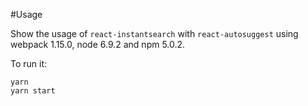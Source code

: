 #Usage 

Show the usage of `react-instantsearch` with `react-autosuggest` using webpack 1.15.0, node 6.9.2 and npm 5.0.2. 

To run it: 

```
yarn
yarn start
```